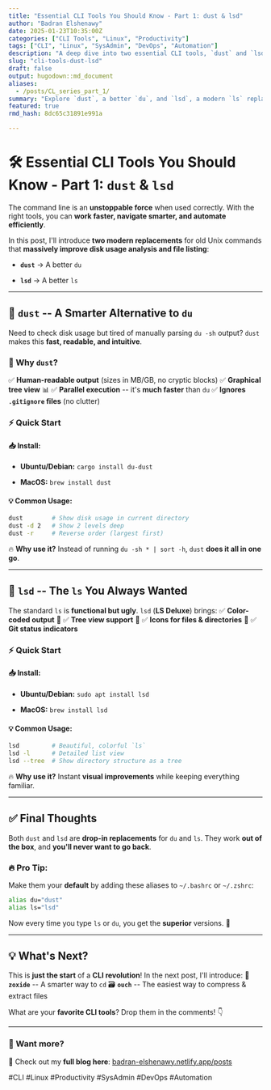 ```yaml
---
title: "Essential CLI Tools You Should Know - Part 1: dust & lsd"
author: "Badran Elshenawy"
date: 2025-01-23T10:35:00Z
categories: ["CLI Tools", "Linux", "Productivity"]
tags: ["CLI", "Linux", "SysAdmin", "DevOps", "Automation"]
description: "A deep dive into two essential CLI tools, `dust` and `lsd`, that will enhance your workflow."
slug: "cli-tools-dust-lsd"
draft: false
output: hugodown::md_document
aliases:
  - /posts/CL_series_part_1/
summary: "Explore `dust`, a better `du`, and `lsd`, a modern `ls` replacement to improve your Linux workflow."
featured: true
rmd_hash: 8dc65c31891e991a

---
```


# 🛠️ Essential CLI Tools You Should Know - Part 1: `dust` & `lsd`

The command line is an **unstoppable force** when used correctly. With the right tools, you can **work faster, navigate smarter, and automate efficiently**.

In this post, I'll introduce **two modern replacements** for old Unix commands that **massively improve disk usage analysis and file listing**:

-   **`dust`** → A better `du`

-   **`lsd`** → A better `ls`

------------------------------------------------------------------------

## 🌟 `dust` -- A Smarter Alternative to `du`

Need to check disk usage but tired of manually parsing `du -sh` output? `dust` makes this **fast, readable, and intuitive**.

### 🔹 Why `dust`?

✅ **Human-readable output** (sizes in MB/GB, no cryptic blocks) ✅ **Graphical tree view** 📊 ✅ **Parallel execution** -- it's **much faster** than `du` ✅ **Ignores `.gitignore` files** (no clutter)

### ⚡ Quick Start

#### 📥 Install:

-   **Ubuntu/Debian:** `cargo install du-dust`

-   **MacOS:** `brew install dust`

#### 💡 Common Usage:

``` bash
dust        # Show disk usage in current directory  
dust -d 2   # Show 2 levels deep  
dust -r     # Reverse order (largest first)  
```

🔥 **Why use it?** Instead of running `du -sh * | sort -h`, `dust` **does it all in one go**.

------------------------------------------------------------------------

## 🌟 `lsd` -- The `ls` You Always Wanted

The standard `ls` is **functional but ugly**. `lsd` (**LS Deluxe**) brings: ✅ **Color-coded output** 🎨 ✅ **Tree view support** 🌲 ✅ **Icons for files & directories** 📂 ✅ **Git status indicators**

### ⚡ Quick Start

#### 📥 Install:

-   **Ubuntu/Debian:** `sudo apt install lsd`

-   **MacOS:** `brew install lsd`

#### 💡 Common Usage:

``` bash
lsd         # Beautiful, colorful `ls`  
lsd -l      # Detailed list view  
lsd --tree  # Show directory structure as a tree
```

🔥 **Why use it?** Instant **visual improvements** while keeping everything familiar.

------------------------------------------------------------------------

## ✅ Final Thoughts

Both `dust` and `lsd` are **drop-in replacements** for `du` and `ls`. They work **out of the box**, and **you'll never want to go back**.

### 🔥 Pro Tip:

Make them your **default** by adding these aliases to `~/.bashrc` or `~/.zshrc`:

``` bash
alias du="dust"
alias ls="lsd"
```

Now every time you type `ls` or `du`, you get the **superior** versions. 🚀

------------------------------------------------------------------------

## 💡 What's Next?

This is **just the start** of a **CLI revolution**! In the next post, I'll introduce: 📂 **`zoxide`** -- A smarter way to `cd` 🗃️ **`ouch`** -- The easiest way to compress & extract files

What are your **favorite CLI tools**? Drop them in the comments! 👇

------------------------------------------------------------------------

### 📢 Want more?

🔗 Check out my **full blog here**: [badran-elshenawy.netlify.app/posts](https://badran-elshenawy.netlify.app/posts/)

#CLI #Linux #Productivity #SysAdmin #DevOps #Automation

